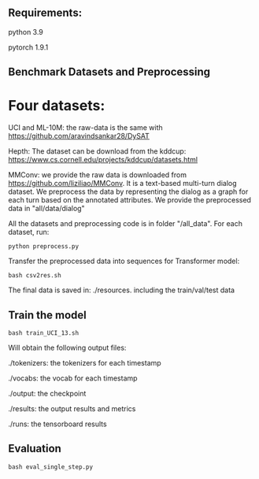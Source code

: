 

##  Requirements:

python 3.9

pytorch 1.9.1


## Benchmark Datasets and Preprocessing

# Four datasets:

UCI and  ML-10M: the raw-data is the same with  https://github.com/aravindsankar28/DySAT

Hepth: The dataset can be download from the kddcup:  https://www.cs.cornell.edu/projects/kddcup/datasets.html

MMConv: we provide the raw data is downloaded from https://github.com/liziliao/MMConv. It is a text-based multi-turn dialog dataset. We preprocess the data by representing the dialog as a graph for each turn based on the annotated attributes. We provide the preprocessed data in "all/data/dialog"


All the datasets and preprocessing code is in folder "/all_data". For each dataset, run:

`python preprocess.py ` 


Transfer the preprocessed data into sequences for Transformer model: 

`bash csv2res.sh`

The final data is saved in:  ./resources. including the train/val/test data

## Train the model 

`bash train_UCI_13.sh`

Will obtain the following output files:

./tokenizers: the tokenizers for each timestamp

./vocabs: the vocab for each timestamp

./output: the checkpoint 

./results: the output results and metrics 

./runs: the tensorboard results


## Evaluation 

`bash eval_single_step.py`

